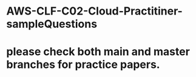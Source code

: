 # AWS-CLF-C02-Cloud-Practitiner-sampleQuestions
# please check both main and master branches for practice papers.
